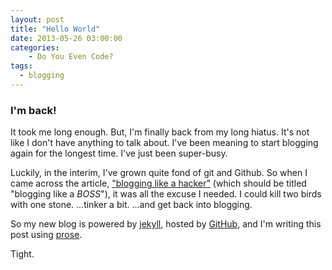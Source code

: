 ```yaml
---
layout: post
title: "Hello World"
date: 2013-05-26 03:00:00
categories:
    - Do You Even Code?
tags:
  - blogging
---
```


### I'm back!  

It took me long enough.  But, I'm finally back from my long hiatus.  It's not like I don't have anything to talk about.  I've been meaning to start blogging again for the longest time.  I've just been super-busy.

Luckily, in the interim, I've grown quite fond of git and Github.  So when I came across the article, ["blogging like a hacker"][1] (which should be titled "blogging like a *BOSS*"), it was all the excuse I needed.  I could kill two birds with one stone.  ...tinker a bit.  ...and get back into blogging.

So my new blog is powered by [jekyll][2], hosted by [GitHub][3], and I'm writing this post using [prose][4].

Tight.

[1]: http://tom.preston-werner.com/2008/11/17/blogging-like-a-hacker.html
[2]: http://jekyllrb.com/
[3]: http://github.com
[4]: http://prose.io/

